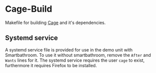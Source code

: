 # Cage-Build
Makefile for building [Cage](https://github.com/Hjdskes/cage) and it's dependencies.

## Systemd service
A systemd service file is provided for use in the demo unit with Smartbathroom.
To use it without smartbathroom, remove the `After` and `Wants` lines for it.
The systemd service requires the user `cage` to exist, furthermore it requires
Firefox to be installed.